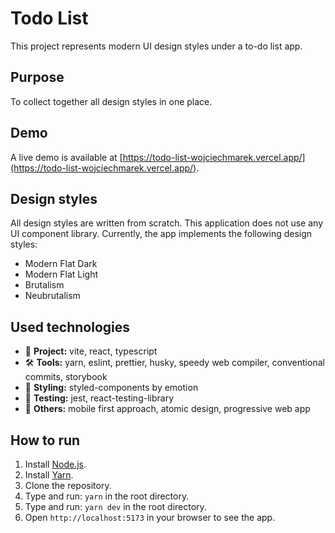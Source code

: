 # Todo List

This project represents modern UI design styles under a to-do list app.

## Purpose

To collect together all design styles in one place.

## Demo

A live demo is available at [https://todo-list-wojciechmarek.vercel.app/](https://todo-list-wojciechmarek.vercel.app/).

## Design styles

All design styles are written from scratch. This application does not use any UI component library. Currently, the app implements the following design styles:

- Modern Flat Dark
- Modern Flat Light
- Brutalism
- Neubrutalism

## Used technologies

- 🎁 **Project:** vite, react, typescript
- 🛠️ **Tools:** yarn, eslint, prettier, husky, speedy web compiler, conventional commits, storybook
- 🎨 **Styling:** styled-components by emotion
- 🧪 **Testing:** jest, react-testing-library
- 💎 **Others:** mobile first approach, atomic design, progressive web app

## How to run

1. Install [Node.js](https://nodejs.org/en/download/).
2. Install [Yarn](https://classic.yarnpkg.com/en/docs/install/).
3. Clone the repository.
4. Type and run: `yarn` in the root directory.
5. Type and run: `yarn dev` in the root directory.
6. Open `http://localhost:5173` in your browser to see the app.

